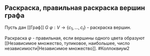 ## Раскраска, правильная раскраска вершин графа
Пусть дан [[Граф]] $G$ 
$\varphi: V \rightarrow \{c_1, \ldots, c_t\}$ - раскраска вершин.

Раскраска $\varphi$ - правильная, если вершины одного цвета образуют [[Независимое множество, тупиковое, наибольшее, число независимости|Независимое множество]].
#Коллоквиум2 